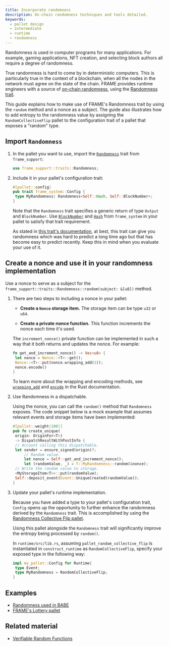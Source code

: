 ```yaml
---
title: Incorporate randomness
description: On-chain randomness techniques and tools detailed.
keywords:
  - pallet design
  - intermediate
  - runtime
  - randomness
---
```


Randomness is used in computer programs for many applications. For example, gaming applications, NFT creation, and selecting block authors all require a degree of randomness.

True randomness is hard to come by in deterministic computers.
This is particularly true in the context of a blockchain, when all the nodes in the network must agree on the state of the chain.
FRAME provides runtime engineers with a source of [on-chain randomness](/build/randomness/), using the [Randomness trait](https://paritytech.github.io/substrate/master/frame_support/traits/trait.Randomness.html).

This guide explains how to make use of FRAME's Randomness trait by using the `random` method and a nonce as a subject.
The guide also illustrates how to add entropy to the randomness value by assigning the `RandomCollectiveFlip` pallet to the configuration trait of a pallet that exposes a "random" type.

## Import `Randomness`

1. In the pallet you want to use, import the [`Randomness`](https://paritytech.github.io/substrate/master/frame_support/traits/trait.Randomness.html) trait from `frame_support`:

   ```rust
   use frame_support::traits::Randomness;
   ```

1. Include it in your pallet's configuration trait:

   ```rust
   #[pallet::config]
   pub trait frame_system::Config {
   	type MyRandomness: Randomness<Self::Hash, Self::BlockNumber>;
   }
   ```

   Note that the `Randomness` trait specifies a generic return of type `Output` and `BlockNumber`.
   Use [`BlockNumber`](https://paritytech.github.io/substrate/master/frame_system/pallet/trait.Config.html#associatedtype.BlockNumber)
   and [`Hash`](https://paritytech.github.io/substrate/master/frame_system/pallet/trait.Config.html#associatedtype.Hash) from `frame_system` in your pallet to satisfy that trait requirement.

   As stated in [this trait's documentation](https://paritytech.github.io/substrate/master/frame_support/traits/trait.Randomness.html), at best, this trait can give you randomness which was hard to predict a long time ago but that has become easy to predict recently.
   Keep this in mind when you evaluate your use of it.

## Create a nonce and use it in your randomness implementation

Use a nonce to serve as a subject for the `frame_support::traits::Randomness::random(subject: &[u8])` method.

1. There are two steps to including a nonce in your pallet:

   - **Create a `Nonce` storage item.** The storage item can be type `u32` or `u64`.

   - **Create a private nonce function.** This function increments the nonce each time it's used.

   The `increment_nonce()` private function can be implemented in such a way that it both returns and updates the nonce.
   For example:

   ```rust
   fn get_and_increment_nonce() -> Vec<u8> {
   	let nonce = Nonce::<T>::get();
   	Nonce::<T>::put(nonce.wrapping_add(1));
   	nonce.encode()
   }
   ```

   To learn more about the wrapping and encoding methods, see [`wrapping_add`](https://doc.rust-lang.org/std/intrinsics/fn.wrapping_add.html) and [`encode`](https://paritytech.github.io/substrate/master/frame_support/dispatch/trait.Encode.html#method.encode) in the Rust documentation.

1. Use Randomness in a dispatchable.

   Using the nonce, you can call the `random()` method that `Randomness` exposes.
   The code snippet below is a mock example that assumes relevant events and storage items have been implemented:

   ```rust
   #[pallet::weight(100)]
   pub fn create_unique(
   	origin: OriginFor<T>)
   	-> DispatchResultWithPostInfo {
   	// Account calling this dispatchable.
   	let sender = ensure_signed(origin)?;
   		// Random value.
   		let nonce = Self::get_and_increment_nonce();
   		let (randomValue, _) = T::MyRandomness::random(&nonce);
   	// Write the random value to storage.
   	<MyStorageItem<T>>::put(randomValue);
   	Self::deposit_event(Event::UniqueCreated(randomValue));
   }
   ```

1. Update your pallet's runtime implementation.

   Because you have added a type to your pallet's configuration trait, `Config` opens up the opportunity to further enhance the randomness derived by the `Randomness` trait.
   This is accomplished by using the [Randomness Collective Flip pallet](https://paritytech.github.io/substrate/master/pallet_randomness_collective_flip/index.html).

   Using this pallet alongside the `Randomness` trait will significantly improve the entropy being processed by `random()`.

   In `runtime/src/lib.rs`, assuming `pallet_random_collective_flip` is instantiated in `construct_runtime` as `RandomCollectiveFlip`, specify your exposed type in the following way:

   ```rust
   impl my_pallet::Config for Runtime{
   	type Event;
   	type MyRandomness = RandomCollectiveFlip;
   }
   ```

## Examples

- [Randomness used in BABE](https://github.com/paritytech/substrate/blob/master/frame/babe/src/randomness.rs)
- [FRAME's Lottery pallet](https://github.com/paritytech/substrate/blob/master/frame/lottery/src/lib.rs#L471)

## Related material

- [Verifiable Random Functions](https://en.wikipedia.org/wiki/Verifiable_random_function)
